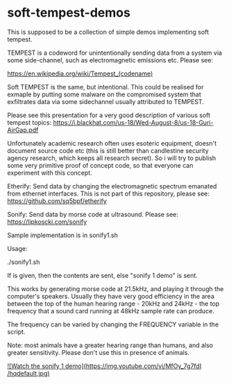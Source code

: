 # soft-tempest-demos

This is supposed to be a collection of simple demos implementing soft tempest.

TEMPEST is a codeword for unintentionally sending data from a system via
some side-channel, such as electromagnetic emissions etc. Please see:

https://en.wikipedia.org/wiki/Tempest_(codename)


Soft TEMPEST is the same, but intentional. This could be realised for exmaple
by putting some malware on the compromised system that exfiltrates data
via some sidechannel usually attributed to TEMPEST. 

Please see this presentation for a very good description of various 
soft tempest topics:
https://i.blackhat.com/us-18/Wed-August-8/us-18-Guri-AirGap.pdf


Unfortunately academic research often uses esoteric equipment, doesn't
document source code etc (this is still better than candlestine security
agency research, which keeps all research secret). So i will try to
publish some very primitive proof of concept code, so that everyone can
experiment with this concept.



Etherify:
Send data by changing the electromagnetic spectrum emanated from ethernet
interfaces. This is not part of this repository, please see:
https://github.com/sq5bpf/etherify


Sonify:
Send data by morse code at ultrasound. Please see:
https://lipkoscki.com/sonify

Sample implementation is in sonify1.sh

Usage:

./sonify1.sh 

If  is  given, then the contents are sent, else "sonify 1 demo" is sent.

This works by generating morse code at 21.5kHz, and playing it through the computer's speakers.
Usually they have very good efficiency in the area between the top of the human hearing range - 
20kHz and 24kHz - the top frequency that a sound card running at 48kHz sample rate can produce. 

The frequency can be varied by changing the FREQUENCY variable in the script.

Note: most animals have a greater hearing range than humans, and also greater sensitivity. 
Please don't use this in presence of animals.


[![Watch the sonify 1 demo](https://img.youtube.com/vi/MfOy_7g7fdI /hqdefault.jpg)](https://youtu.be/MfOy_7g7fdI )

